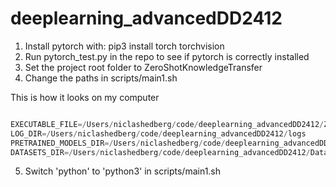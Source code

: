 # deeplearning_advancedDD2412

1. Install pytorch with: pip3 install torch torchvision
2. Run pytorch_test.py in the repo to see if pytorch is correctly installed
3. Set the project root folder to ZeroShotKnowledgeTransfer
4. Change the paths in scripts/main1.sh 


This is how it looks on my computer

```python

EXECUTABLE_FILE=/Users/niclashedberg/code/deeplearning_advancedDD2412/ZeroShotKnowledgeTransfer/main.py
LOG_DIR=/Users/niclashedberg/code/deeplearning_advancedDD2412/logs
PRETRAINED_MODELS_DIR=/Users/niclashedberg/code/deeplearning_advancedDD2412/Pretrained
DATASETS_DIR=/Users/niclashedberg/code/deeplearning_advancedDD2412/Datasets/


```

5. Switch 'python' to 'python3' in scripts/main1.sh 

